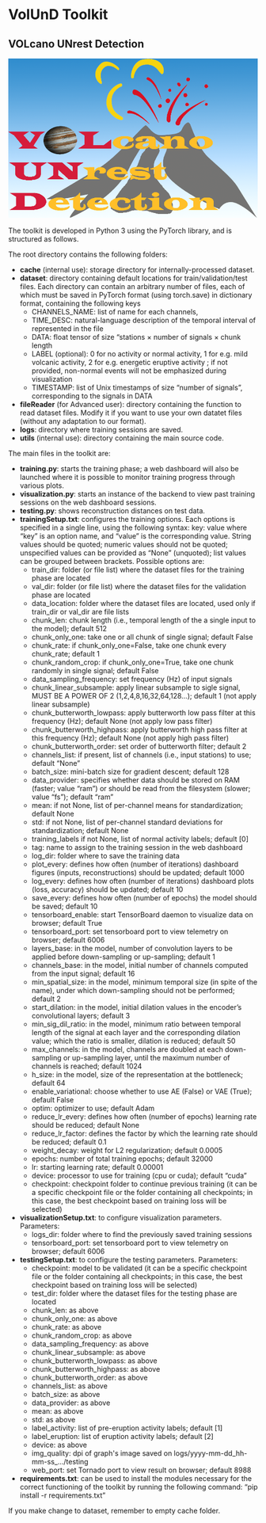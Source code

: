 # VolUnD Toolkit
## VOLcano UNrest Detection

![alt text](https://github.com/EUROVOLC-ML/VolUnD-Toolkit/blob/main/docs/VolUnD-logo.png?raw=true)

The toolkit is developed in Python 3 using the PyTorch library, and is structured as follows.

The root directory contains the following folders:
- **cache** (internal use): storage directory for internally-processed dataset.
- **dataset**: directory containing default locations for train/validation/test files. Each directory can contain an arbitrary number of files, each of which must be saved in PyTorch format (using torch.save) in dictionary format, containing the following keys
  - CHANNELS_NAME: list of name for each channels,
  - TIME_DESC: natural-language description of the temporal interval of represented in the file
  - DATA: float tensor of size “stations × number of signals × chunk length
  - LABEL (optional): 0 for no activity or normal activity, 1 for e.g. mild volcanic activity, 2 for e.g. energetic eruptive activity ; if not provided, non-normal events will not be emphasized during visualization 
  - TIMESTAMP: list of Unix timestamps of size “number of signals”, corresponding to the signals in DATA
- **fileReader** (for Advanced user): directory containing the function to read dataset files. Modify it if you want to use your own datatet files (without any adaptation to our format).
- **logs**: directory where training sessions are saved.
- **utils** (internal use): directory containing the main source code.
	
The main files in the toolkit are:
- **training.py**: starts the training phase; a web dashboard will also be launched where it is possible to monitor training progress through various plots.
- **visualization.py**: starts an instance of the backend to view past training sessions on the web dashboard sessions.
- **testing.py**: shows reconstruction distances on test data.
- **trainingSetup.txt**: configures the training options. Each options is specified in a single line, using the following syntax: 
		key: value
		where “key” is an option name, and “value” is the corresponding value. String values should be quoted; numeric values should not be quoted; unspecified values can be provided as “None” (unquoted); list values can be grouped between brackets.
		Possible options are:
  - train_dir: folder (or file list) where the dataset files for the training phase are located
  - val_dir: folder (or file list) where the dataset files for the validation phase are located
  - data_location: folder where the dataset files are located, used only if train_dir or val_dir are file lists
  - chunk_len: chunk length (i.e., temporal length of the a single input to the model); default 512
  - chunk_only_one: take one or all chunk of single signal; default False
  - chunk_rate: if chunk_only_one=False, take one chunk every chunk_rate; default 1
  - chunk_random_crop: if chunk_only_one=True, take one chunk randomly in single signal; default False
  - data_sampling_frequency: set frequency (Hz) of input signals
  - chunk_linear_subsample: apply linear subsample to sigle signal, MUST BE A POWER OF 2 (1,2,4,8,16,32,64,128...); default 1 (not apply linear subsample)
  - chunk_butterworth_lowpass: apply butterworth low pass filter at this frequency (Hz); default None (not apply low pass filter)
  - chunk_butterworth_highpass: apply butterworth high pass filter at this frequency (Hz); default None (not apply high pass filter)
  - chunk_butterworth_order: set order of butterworth filter; default 2
  - channels_list: if present, list of channels (i.e., input stations) to use; default “None”
  - batch_size: mini-batch size for gradient descent; default 128
  - data_provider: specifies whether data should be stored on RAM (faster; value “ram”) or should be read from the filesystem (slower; value “fs”); default “ram”
  - mean: if not None, list of per-channel means for standardization; default None
  - std: if not None, list of per-channel standard deviations for standardization; default None
  - training_labels if not None, list of normal activity labels; default [0]
  - tag: name to assign to the training session in the web dashboard
  - log_dir: folder where to save the training data
  - plot_every: defines how often (number of iterations) dashboard figures (inputs, reconstructions) should be updated; default 1000
  - log_every: defines how often (number of iterations) dashboard plots (loss, accuracy) should be updated; default 10
  - save_every: defines how often (number of epochs) the model should be saved; default 10
  - tensorboard_enable: start TensorBoard daemon to visualize data on browser; default True
  - tensorboard_port: set tensorboard port to view telemetry on browser; default 6006
  - layers_base: in the model, number of convolution layers to be applied before down-sampling or up-sampling; default 1
  - channels_base: in the model, initial number of channels computed from the input signal; default 16
  - min_spatial_size: in the model, minimum temporal size (in spite of the name), under which down-sampling should not be performed; default 2
  - start_dilation: in the model, initial dilation values in the encoder’s convolutional layers; default 3
  - min_sig_dil_ratio: in the model, minimum ratio between temporal length of the signal at each layer and the corresponding dilation value; which the ratio is smaller, dilation is reduced; default 50
  - max_channels: in the model, channels are doubled at each down-sampling or up-sampling layer, until the maximum number of channels is reached; default 1024
  - h_size: in the model, size of the representation at the bottleneck; default 64
  - enable_variational: choose whether to use AE (False) or VAE (True); default False
  - optim: optimizer to use; default Adam
  - reduce_lr_every: defines how often (number of epochs) learning rate should be reduced; default None
  - reduce_lr_factor: defines the factor by which the learning rate should be reduced; default 0.1
  - weight_decay: weight for L2 regularization; default 0.0005
  - epochs: number of total training epochs; default 32000
  - lr: starting learning rate; default 0.00001
  - device: processor to use for training (cpu or cuda); default “cuda”
  - checkpoint: checkpoint folder to continue previous training (it can be a specific checkpoint file or the folder containing all checkpoints; in this case, the best checkpoint based on training loss will be selected)
- **visualizationSetup.txt**: to configure visualization parameters. Parameters:
  - logs_dir: folder where to find the previously saved training sessions
  - tensorboard_port: set tensorboard port to view telemetry on browser; default 6006
- **testingSetup.txt**: to configure the testing parameters. Parameters:
  - checkpoint: model to be validated (it can be a specific checkpoint file or the folder containing all checkpoints; in this case, the best checkpoint based on training loss will be selected)
  - test_dir: folder where the dataset files for the testing phase are located
  - chunk_len: as above
  - chunk_only_one: as above
  - chunk_rate: as above
  - chunk_random_crop: as above
  - data_sampling_frequency: as above
  - chunk_linear_subsample: as above
  - chunk_butterworth_lowpass: as above
  - chunk_butterworth_highpass: as above
  - chunk_butterworth_order: as above
  - channels_list: as above
  - batch_size: as above
  - data_provider: as above
  - mean: as above
  - std: as above
  - label_activity: list of pre-eruption activity labels; default [1]
  - label_eruption: list of eruption activity labels; default [2]
  - device: as above
  - img_quality: dpi of graph's image saved on logs/yyyy-mm-dd_hh-mm-ss_.../testing
  - web_port: set Tornado port to view result on browser; default 8988 
- **requirements.txt**: can be used to install the modules necessary for the correct functioning of the toolkit by running the following command: “pip install -r requirements.txt”

If you make change to dataset, remember to empty cache folder.

